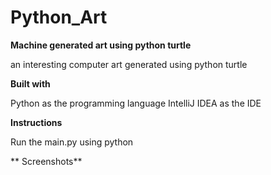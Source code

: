 # Python_Art

**Machine generated art using python turtle**

an interesting computer art generated using python turtle

**Built with**

  Python as the programming language
  IntelliJ IDEA as the IDE


**Instructions**

  Run the main.py using python

** Screenshots**
